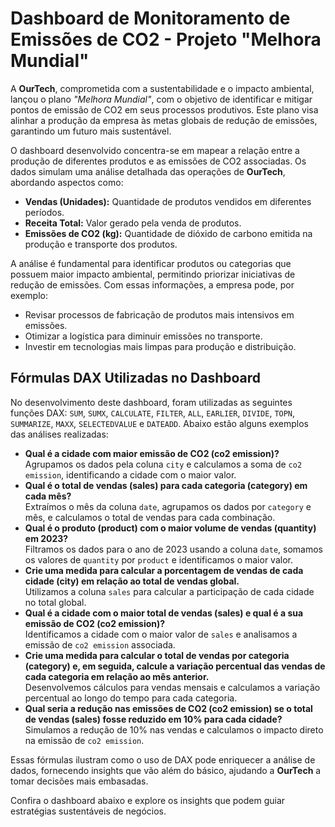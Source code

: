 <h1>Dashboard de Monitoramento de Emissões de CO2 - Projeto "Melhora Mundial"</h1>

<p>
A <strong>OurTech</strong>, comprometida com a sustentabilidade e o impacto ambiental, lançou o plano <em>"Melhora Mundial"</em>, com o objetivo de identificar e mitigar pontos de emissão de CO2 em seus processos produtivos. Este plano visa alinhar a produção da empresa às metas globais de redução de emissões, garantindo um futuro mais sustentável.
</p>

<p>
O dashboard desenvolvido concentra-se em mapear a relação entre a produção de diferentes produtos e as emissões de CO2 associadas. Os dados simulam uma análise detalhada das operações de <strong>OurTech</strong>, abordando aspectos como:
</p>

<ul>
    <li><strong>Vendas (Unidades):</strong> Quantidade de produtos vendidos em diferentes períodos.</li>
    <li><strong>Receita Total:</strong> Valor gerado pela venda de produtos.</li>
    <li><strong>Emissões de CO2 (kg):</strong> Quantidade de dióxido de carbono emitida na produção e transporte dos produtos.</li>
</ul>

<p>
A análise é fundamental para identificar produtos ou categorias que possuem maior impacto ambiental, permitindo priorizar iniciativas de redução de emissões. Com essas informações, a empresa pode, por exemplo:
</p>

<ul>
    <li>Revisar processos de fabricação de produtos mais intensivos em emissões.</li>
    <li>Otimizar a logística para diminuir emissões no transporte.</li>
    <li>Investir em tecnologias mais limpas para produção e distribuição.</li>
</ul>

<h2>Fórmulas DAX Utilizadas no Dashboard</h2>
<p>
No desenvolvimento deste dashboard, foram utilizadas as seguintes funções DAX: <code>SUM</code>, <code>SUMX</code>, <code>CALCULATE</code>, <code>FILTER</code>, <code>ALL</code>, <code>EARLIER</code>, <code>DIVIDE</code>, <code>TOPN</code>, <code>SUMMARIZE</code>, <code>MAXX</code>, <code>SELECTEDVALUE</code> e <code>DATEADD</code>.
Abaixo estão alguns exemplos das análises realizadas:
</p>

<ul>
    <li><strong>Qual é a cidade com maior emissão de CO2 (co2 emission)?</strong><br>
        Agrupamos os dados pela coluna <code>city</code> e calculamos a soma de <code>co2 emission</code>, identificando a cidade com o maior valor.
    </li>
    <li><strong>Qual é o total de vendas (sales) para cada categoria (category) em cada mês?</strong><br>
        Extraímos o mês da coluna <code>date</code>, agrupamos os dados por <code>category</code> e mês, e calculamos o total de vendas para cada combinação.
    </li>
    <li><strong>Qual é o produto (product) com o maior volume de vendas (quantity) em 2023?</strong><br>
        Filtramos os dados para o ano de 2023 usando a coluna <code>date</code>, somamos os valores de <code>quantity</code> por <code>product</code> e identificamos o maior valor.
    <li><strong>Crie uma medida para calcular a porcentagem de vendas de cada cidade (city) em relação ao total de vendas global.</strong><br>
        Utilizamos a coluna <code>sales</code> para calcular a participação de cada cidade no total global.
    </li>
    <li><strong>Qual é a cidade com o maior total de vendas (sales) e qual é a sua emissão de CO2 (co2 emission)?</strong><br>
        Identificamos a cidade com o maior valor de <code>sales</code> e analisamos a emissão de <code>co2 emission</code> associada.
    </li>
    <li><strong>Crie uma medida para calcular o total de vendas por categoria (category) e, em seguida, calcule a variação percentual das vendas de cada categoria em relação ao mês anterior.</strong><br>
        Desenvolvemos cálculos para vendas mensais e calculamos a variação percentual ao longo do tempo para cada categoria.
    </li>
    <li><strong>Qual seria a redução nas emissões de CO2 (co2 emission) se o total de vendas (sales) fosse reduzido em 10% para cada cidade?</strong><br>
        Simulamos a redução de 10% nas vendas e calculamos o impacto direto na emissão de <code>co2 emission</code>.
    </li>
</ul>

<p>
Essas fórmulas ilustram como o uso de DAX pode enriquecer a análise de dados, fornecendo insights que vão além do básico, ajudando a <strong>OurTech</strong> a tomar decisões mais embasadas.
</p>

<p>
Confira o dashboard abaixo e explore os insights que podem guiar estratégias sustentáveis de negócios.
</p>
